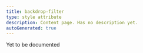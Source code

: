 ```yaml
---
title: backdrop-filter
type: style attribute
description: Content page. Has no description yet.
autoGenerated: true
---
```


Yet to be documented
